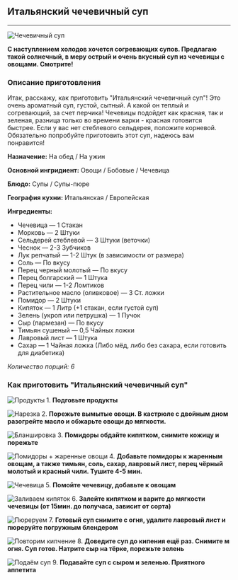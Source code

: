 ## Итальянский чечевичный суп
---

![Чечевичный суп](https://img.povar.ru/main/e9/c6/9f/40/italyanskii_chechevichnii_sup-529627.JPG)

__С наступлением холодов хочется согревающих супов. Предлагаю такой солнечный, в меру острый и очень вкусный суп из чечевицы с овощами. Смотрите!__

### Описание приготовления

Итак, расскажу, как приготовить "Итальянский чечевичный суп"! Это очень ароматный суп, густой, сытный. А какой он теплый и согревающий, за счет перчика! Чечевицы подойдет как красная, так и зеленая, разница только во времени варки - красная готовится быстрее. Если у вас нет стеблевого сельдерея, положите корневой. Обязательно попробуйте приготовить этот суп, надеюсь вам понравится! 

__Назначение:__ На обед / На ужин

__Основной ингридиент:__ Овощи / Бобовые / Чечевица

__Блюдо:__ Супы / Супы-пюре

__География кухни:__ Итальянская / Европейская

**Ингредиенты:**

* Чечевица  — 1 Стакан 
* Морковь  — 2 Штуки
* Сельдерей стеблевой  — 3 Штуки (веточки)
* Чеснок  — 2-3 Зубчиков
* Лук репчатый  — 1-2 Штук (в зависимости от размера)
* Соль  — По вкусу
* Перец черный молотый  — По вкусу
* Перец болгарский  — 1 Штука
* Перец чили  — 1-2 Ломтиков
* Растительное масло (оливковое)  — 3 Ст. ложки
* Помидор  — 2 Штуки
* Кипяток  — 1 Литр (+1 стакан, если густой суп)
* Зелень (укроп или петрушка)  — 1 Пучок
* Сыр (пармезан)  — По вкусу
* Тимьян сушеный  — 0,5 Чайных ложки
* Лавровый лист  — 1 Штука
* Сахар  — 1 Чайная ложка (Либо мёд, либо без сахара, если готовить для диабетика)

_Количество порций: 6_

### Как приготовить "Итальянский чечевичный суп"

![Продукты](https://img.povar.ru/uploads/25/33/21/25/italyanskii_chechevichnii_sup-529617.JPG) 1. **Подговьте продукты**

![Нарезка](https://img.povar.ru/uploads/20/b4/e7/17/italyanskii_chechevichnii_sup-529619.JPG)
2. **Порежьте вымытые овощи. В кастрюле с двойным дном разогрейте масло и обжарьте овощи до мягкости.**

![Бланшировка](https://img.povar.ru/uploads/de/d4/e2/81/italyanskii_chechevichnii_sup-529620.JPG)
3. **Помидоры обдайте кипятком, снимите кожицу и порежьте**

![Помидоры + жаренные овощи](https://img.povar.ru/uploads/23/4d/5e/90/italyanskii_chechevichnii_sup-529621.JPG)
4. **Добавьте помидоры к жаренным овощам, а также тимьян, соль, сахар, лавровый лист, перец чёрный молотый и красный чили. Тушите 4-5 мин.**

![Чечевица](https://img.povar.ru/uploads/7e/f0/0d/ad/italyanskii_chechevichnii_sup-529622.JPG)
5. **Помойте чечевицу, добавьте к овощам**

![Заливаем кипяток](https://img.povar.ru/uploads/ba/13/db/96/italyanskii_chechevichnii_sup-529623.JPG)
6. **Залейте кипятком и варите до мягкости чечевицы (от 15мин. до получаса, зависит от сорта)**

![Пюреруем](https://img.povar.ru/uploads/8c/fa/c4/1c/italyanskii_chechevichnii_sup-529624.JPG)
7. **Готовый суп снимите с огня, удалите лавровый лист и пюреруйте погружным блендером**

![Повторим кипчение](https://img.povar.ru/uploads/9f/bb/1c/8a/italyanskii_chechevichnii_sup-529625.JPG)
8. **Доведите суп до кипения ещё раз. Снимите м огня. Суп готов. Натрите сыр на тёрке, порежьте зелень**

![Подаём суп](https://img.povar.ru/uploads/f6/bc/38/ac/italyanskii_chechevichnii_sup-529626.JPG)
9. **Подавайте суп с сыром и зеленью. Приятного аппетита**
